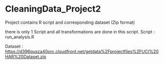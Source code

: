 # CleaningData_Project2
Project contains R script and corresponding dataset (Zip format)

there is only 1 Script and all transformations are done in this script.
Script : run_analysis.R

Dataset : https://d396qusza40orc.cloudfront.net/getdata%2Fprojectfiles%2FUCI%20HAR%20Dataset.zip




